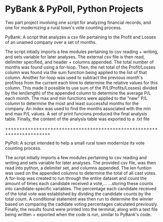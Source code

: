 # PyBank & PyPoll, Python Projects

Two part project involving one script for analyzing financial records, and one for modernizing a rural town's vote counting process.

PyBank: A script that analyzes a csv file pertaining to the Profit and Losses of an unamed company over a set of months. 

The script intially imports a few modules pertaining to csv reading + writing, and sets variable for later analyses. 
The external csv file is then read, delimiter specified, and header + columns appended.
The total number of months was found using a for-loop. Then, the net total of the Profit/Losses column was found via the sum function being applied to the list of that column.
Another for-loop was used to subtract the previous month's prof/loss from the current each time to determine the relative values for this column.
This made it possible to use sum of the P/L(Profits/Losses) divided by the len(length) of the appended column to determine the average P/L each month.
The max and min functions were applied to the "new" P/L column to determine the most and least successful months for the company. 
An index was used to find the months associated with the min and max P/L values.
A set of print funcions produced the final analysis table. 
Finally, the content of the analysis table was exported to a .txt file 

++++++++++++++++++++++++++++++++++++++++++++++++++++++++++++++++++++++

PyPoll: A script intended to help a small rural town modernize its vote counting process.

The script intially imports a few modules pertaining to csv reading and writing and sets variable for later analyses. 
The provided csv file, was then read into python, a delimiter set, and columns appended.
The len funtion was used on the appended columns to determine the total of all cast votes. 
A for-loop was created to run through the entire dataset and count the amount of times each candidate received a vote,...
...storing these counts into candidate-specific variables. 
The percentage each candidate received of the total vote was established by dividing the candidate counts by the total count.
A conditional statement was then run to determine the winner based on comparing the cadidate voting percentages calculated previously.
Finally, the results found were printed into the terminal, along with a text file being written + exported when the code is run, similar to PyBank's code.



